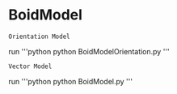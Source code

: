 # BoidModel

    Orientation Model
run
'''python
python BoidModelOrientation.py
'''

    Vector Model
run
'''python
python BoidModel.py
'''
